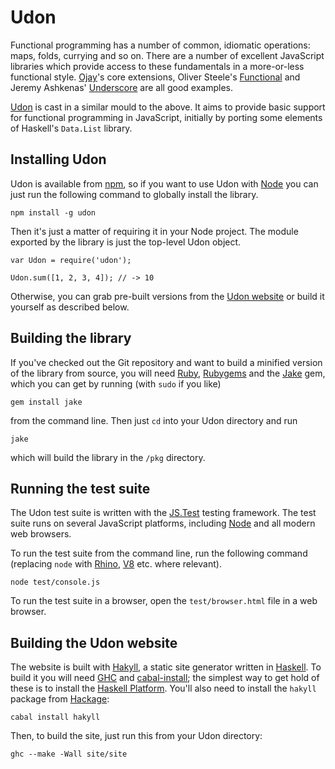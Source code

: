 Udon
====

Functional programming has a number of common, idiomatic operations: maps,
folds, currying and so on. There are a number of excellent JavaScript libraries
which provide access to these fundamentals in a more-or-less functional style.
[Ojay]'s core extensions, Oliver Steele's [Functional] and Jeremy Ashkenas'
[Underscore] are all good examples.

[Udon] is cast in a similar mould to the above. It aims to provide basic
support for functional programming in JavaScript, initially by porting some
elements of Haskell's `Data.List` library.

[Udon]:       http://extralogical.net/projects/udon/
[Ojay]:       http://ojay.othermedia.org/
[Underscore]: http://documentcloud.github.com/underscore/
[Functional]: http://osteele.com/sources/javascript/functional/


Installing Udon
---------------

Udon is available from [npm], so if you want to use Udon with [Node] you can
just run the following command to globally install the library.

    npm install -g udon

Then it's just a matter of requiring it in your Node project. The module
exported by the library is just the top-level Udon object.

    var Udon = require('udon');
    
    Udon.sum([1, 2, 3, 4]); // -> 10

Otherwise, you can grab pre-built versions from the [Udon website][Udon] or
build it yourself as described below.

[npm]:  http://npmjs.org/
[Node]: http://nodejs.org/


Building the library
--------------------

If you've checked out the Git repository and want to build a minified version
of the library from source, you will need [Ruby], [Rubygems] and the [Jake]
gem, which you can get by running (with `sudo` if you like)

    gem install jake

from the command line. Then just `cd` into your Udon directory and run

    jake

which will build the library in the `/pkg` directory.

[Ruby]:     http://ruby-lang.org
[Rubygems]: http://rubygems.org
[Jake]:     https://github.com/jcoglan/jake


Running the test suite
----------------------

The Udon test suite is written with the [JS.Test] testing framework. The test
suite runs on several JavaScript platforms, including [Node] and all modern web
browsers.

To run the test suite from the command line, run the following command
(replacing `node` with [Rhino], [V8] etc. where relevant).

    node test/console.js

To run the test suite in a browser, open the `test/browser.html` file in a web
browser.

[JS.Test]: http://jsclass.jcoglan.com/testing.html
[Node]:    http://nodejs.org
[Rhino]:   http://www.mozilla.org/rhino/
[V8]:      http://code.google.com/p/v8/


Building the Udon website
-------------------------

The website is built with [Hakyll], a static site generator written in
[Haskell]. To build it you will need [GHC] and [cabal-install]; the simplest
way to get hold of these is to install the [Haskell Platform]. You'll also need
to install the `hakyll` package from [Hackage]:

    cabal install hakyll

Then, to build the site, just run this from your Udon directory:

    ghc --make -Wall site/site

[Hakyll]:           http://jaspervdj.be/hakyll/
[Haskell]:          http://www.haskell.org
[GHC]:              http://www.haskell.org/ghc/
[cabal-install]:    http://www.haskell.org/cabal/download.html
[Haskell Platform]: http://hackage.haskell.org/platform/
[Hackage]:          http://hackage.haskell.org/
